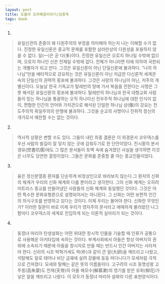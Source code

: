 ```yaml
---
layout: post
title: 도올의 도마복음이야기/김용옥
tags: book
---
```


1. 
> 유일신관의 존중이 왜 다원주의의 부정을 의미해야 하는지 나는 이해할 수가 없다. 진정한 유일신론은 종교적 문제를 포함한 삼라만상의 다원성을 포용하지 않을 수 없다. 일(一)은 곧 다(多)이다. 진정한 유일신은 오로지 하나일 수밖에 없으며, 오로지 하나인 신은 전체일 수밖에 없다. 전체가 아니라면 타에 의하여 국한되는 개별자가 되고 만다. 그것은 유일신론이 아닌 단일신론에 불과하다. “나의 하나님”만을 배타적으로 강요하는 것은 유일신론이 아닌 저급한 다신론적 세계관 속의 단일신의 권력적 횡포에 불과하다. 그것은 사랑의 하나님이 아닌, 저주의 개별신이다. 오늘날 한국 기독교가 탈레반의 땅에 가서 복음을 전한다는 사명은 그릇 해석된 유일신론의 횡포에 불과하다. 탈레반의 하나님과 한국 대형교회 사람들이 믿는 하나님을 통괄하는 오직 하나이신 전우주적 하나님에 대한 인식이 없이, 편협한 인간의 언어와 가치관으로 해석된 단일한 하나님 상(像)의 강요는 전도주의적 획일주의의 만행에 불과하다. 그것을 순교의 사명이나 진취적 정신의 개가로서 예찬할 수는 없는 것이다.
 
2. 
> 역사적 상황은 변할 수도 있다. 그들이 내린 최종 결론은 이 외경문서 코우덱스를 우선 사람의 발길이 잘 닿지 않는 곳에 감춰두기로 한 단안이었다. 진시황의 분서갱유(焚書坑儒)에도 그 많은 문서들이 토벽 속에 숨겨졌던 사실을 생각하면 이것은 너무도 당연한 결정이었다. 그들은 문화를 존중할 줄 아는 종교인들이었다.
 
3. 
> 융은 정신분열증 환자를 단순하게 비정상인으로 바라보지 않는다.그 환자의 신화의 체계가 우리의 신화 체계와 다를 뿐이라고 생각한다. 그의 신화 체계는 오히려 미트라스 종교를 만들어냈던 사람들의 신화 체계와 동일했던 것이다. 그것은 어떤 특수한 문화유형론으로 설명되어서는 아니된다. 그 신화는 어떤 보편적 인간의 의식구조를 반영하고 있다는 것이다. 이제 우리는 물어야 한다. 신화란 무엇인가? 이러한 질문이 바로 이제 우리가 영지주의 문서라고 애매하게 불러왔던 나그함마디 코우덱스의 세계로 진입하게 되는 이론적 실마리가 되는 것이다.
 
4. 
> 동정녀 마리아 탄생설화는 어떤 위대한 창시적 인물을 기술할 때 인류가 공통으로 사용해온 아키타입에 속하는 것이다. 부계사회에서 아들은 항상 아버지의 권위에 소속되기 때문에 아들을 창시자로 만들 때는 반드시 인간 아버지는 사라져야 한다. 신라의 시조 박혁거세도 박(朴)과 같이 큰 알(大卵)을 깨뜨리고 나왔고, 석탈해도 알로 태어나 비단 금궤에 실려 강물에 둥둥 떠다니다가 모세처럼 극적으로 건져졌다. 모세와 탈해는 같은 뜻의 이름들이다. 고구려의 시조 동명성왕 고주몽(高朱蒙)도 천제(天帝)의 아들 해모수(解慕漱)의 영기를 받은 유화(柳花)가 낳은 알을 깨뜨리고 나왔다. 이 모두가 동정녀 마리아 설화의 다른 표현양식이다.